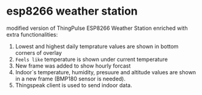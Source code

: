 # esp8266 weather station 
modified version of ThingPulse ESP8266 Weather Station enriched with extra functionalities:

1. Lowest and highest daily temprature values are shown in bottom corners of overlay 
2. `Feels like` temperature is shown under current temperature
3. New frame was added to show hourly forcast
4. Indoor`s temperature, humidity, presuure and altitude values are shown in a new frame (BMP180 sensor is needed). 
5. Thingspeak client is used to send indoor data. 





